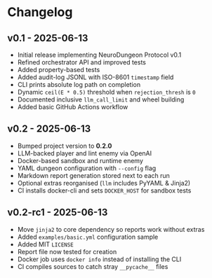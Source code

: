 # Changelog

## v0.1 - 2025-06-13
- Initial release implementing NeuroDungeon Protocol v0.1
- Refined orchestrator API and improved tests
- Added property-based tests
- Added audit-log JSONL with ISO-8601 ``timestamp`` field
- CLI prints absolute log path on completion
- Dynamic ``ceil(E * 0.5)`` threshold when ``rejection_thresh`` is ``0``
- Documented inclusive ``llm_call_limit`` and wheel building
- Added basic GitHub Actions workflow

## v0.2 - 2025-06-13
- Bumped project version to **0.2.0**
- LLM-backed player and lint enemy via OpenAI
- Docker-based sandbox and runtime enemy
- YAML dungeon configuration with `--config` flag
- Markdown report generation stored next to each run
- Optional extras reorganised (`llm` includes PyYAML & Jinja2)
- CI installs docker-cli and sets `DOCKER_HOST` for sandbox tests

## v0.2-rc1 - 2025-06-13
- Move `jinja2` to core dependency so reports work without extras
- Added `examples/basic.yml` configuration sample
- Added MIT `LICENSE`
- Report file now tested for creation
- Docker job uses `docker info` instead of installing the CLI
- CI compiles sources to catch stray `__pycache__` files
